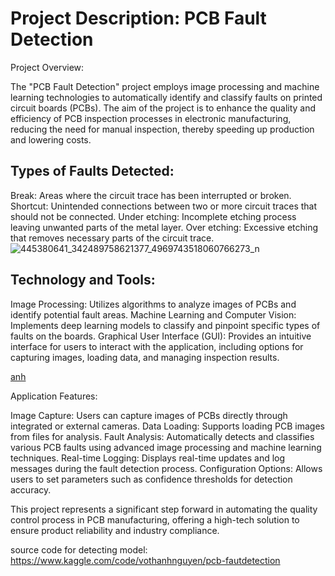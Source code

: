 # Project Description: PCB Fault Detection
Project Overview:

The "PCB Fault Detection" project employs image processing and machine learning technologies to automatically identify and classify faults on printed circuit boards (PCBs). The aim of the project is to enhance the quality and efficiency of PCB inspection processes in electronic manufacturing, reducing the need for manual inspection, thereby speeding up production and lowering costs.

## Types of Faults Detected:

Break: Areas where the circuit trace has been interrupted or broken.
Shortcut: Unintended connections between two or more circuit traces that should not be connected.
Under etching: Incomplete etching process leaving unwanted parts of the metal layer.
Over etching: Excessive etching that removes necessary parts of the circuit trace.
![445380641_342489758621377_4969743518060766273_n](https://github.com/vtnguyen04/pcb/assets/64852371/a2dd336b-f367-4aca-8970-bb2ece0126c8)

## Technology and Tools:

Image Processing: Utilizes algorithms to analyze images of PCBs and identify potential fault areas.
Machine Learning and Computer Vision: Implements deep learning models to classify and pinpoint specific types of faults on the boards.
Graphical User Interface (GUI): Provides an intuitive interface for users to interact with the application, including options for capturing images, loading data, and managing inspection results.

[anh](https://github.com/user-attachments/assets/9c758b15-0c78-4ee3-9df2-6bd836987931)



Application Features:

Image Capture: Users can capture images of PCBs directly through integrated or external cameras.
Data Loading: Supports loading PCB images from files for analysis.
Fault Analysis: Automatically detects and classifies various PCB faults using advanced image processing and machine learning techniques.
Real-time Logging: Displays real-time updates and log messages during the fault detection process.
Configuration Options: Allows users to set parameters such as confidence thresholds for detection accuracy.

This project represents a significant step forward in automating the quality control process in PCB manufacturing, offering a high-tech solution to ensure product reliability and industry compliance.

source code for detecting model: https://www.kaggle.com/code/vothanhnguyen/pcb-fautdetection

